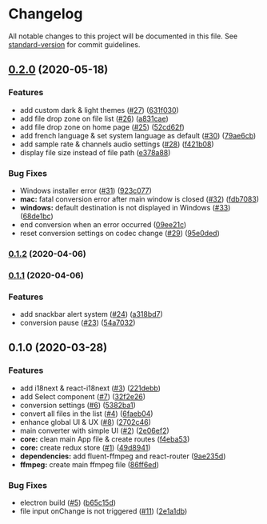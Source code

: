 # Changelog

All notable changes to this project will be documented in this file. See [standard-version](https://github.com/conventional-changelog/standard-version) for commit guidelines.

## [0.2.0](https://github.com/murgatt/material-converter/compare/v0.1.2...v0.2.0) (2020-05-18)


### Features

* add custom dark & light themes ([#27](https://github.com/murgatt/material-converter/issues/27)) ([631f030](https://github.com/murgatt/material-converter/commit/631f03017a201bb1e4bfa5a56a6ac823f5e96b1a))
* add file drop zone on file list ([#26](https://github.com/murgatt/material-converter/issues/26)) ([a831cae](https://github.com/murgatt/material-converter/commit/a831caed6b27eab2eafc806ac10d7d85a180a1c9))
* add file drop zone on home page ([#25](https://github.com/murgatt/material-converter/issues/25)) ([52cd62f](https://github.com/murgatt/material-converter/commit/52cd62f17923c111329f99a7cff9715e48f693f6))
* add french language & set system language as default ([#30](https://github.com/murgatt/material-converter/issues/30)) ([79ae6cb](https://github.com/murgatt/material-converter/commit/79ae6cb7ffc0c1cc6a15c28f71635e89768c45f5))
* add sample rate & channels audio settings ([#28](https://github.com/murgatt/material-converter/issues/28)) ([f421b08](https://github.com/murgatt/material-converter/commit/f421b08021f8bc0fd3b19639167e62ec055f1bcf))
* display file size instead of file path ([e378a88](https://github.com/murgatt/material-converter/commit/e378a884ef08380cf9eee9d6e0fb01efddcb654c))


### Bug Fixes

* Windows installer error ([#31](https://github.com/murgatt/material-converter/issues/31)) ([923c077](https://github.com/murgatt/material-converter/commit/923c077f523295dc48c4cd7db53e9320b0b8f127))
* **mac:** fatal conversion error after main window is closed ([#32](https://github.com/murgatt/material-converter/issues/32)) ([fdb7083](https://github.com/murgatt/material-converter/commit/fdb70837192ad07e7099ac55120b21811564ef49))
* **windows:** default destination is not displayed in Windows ([#33](https://github.com/murgatt/material-converter/issues/33)) ([68de1bc](https://github.com/murgatt/material-converter/commit/68de1bc3779849130cad46b28f41f1d9cda86c8f))
* end conversion when an error occurred ([09ee21c](https://github.com/murgatt/material-converter/commit/09ee21c90f532084ac2b7d1a58b346182833494a))
* reset conversion settings on codec change ([#29](https://github.com/murgatt/material-converter/issues/29)) ([95e0ded](https://github.com/murgatt/material-converter/commit/95e0dedf1e77a79a7345bc5e74c0ceb39fa37910))

### [0.1.2](https://github.com/murgatt/material-converter/compare/v0.1.1...v0.1.2) (2020-04-06)

### [0.1.1](https://github.com/murgatt/material-converter/compare/v0.1.0...v0.1.1) (2020-04-06)


### Features

* add snackbar alert system ([#24](https://github.com/murgatt/material-converter/issues/24)) ([a318bd7](https://github.com/murgatt/material-converter/commit/a318bd75614fd323d2625a516727de17c17724f3))
* conversion pause ([#23](https://github.com/murgatt/material-converter/issues/23)) ([54a7032](https://github.com/murgatt/material-converter/commit/54a7032497c0b4af3e4a5fa67d02d46769d51e10))

## 0.1.0 (2020-03-28)


### Features

* add i18next & react-i18next ([#3](https://github.com/murgatt/material-converter/issues/3)) ([221debb](https://github.com/murgatt/material-converter/commit/221debb55d7f75a8ab810b2c80b1d4d63548af63))
* add Select component ([#7](https://github.com/murgatt/material-converter/issues/7)) ([32f2e26](https://github.com/murgatt/material-converter/commit/32f2e261a512e05c621dc0ccf1a71125d44f5c2e))
* conversion settings ([#6](https://github.com/murgatt/material-converter/issues/6)) ([5382ba1](https://github.com/murgatt/material-converter/commit/5382ba10227ce98b215efeaa21de2920e5b68f4f))
* convert all files in the list ([#4](https://github.com/murgatt/material-converter/issues/4)) ([6faeb04](https://github.com/murgatt/material-converter/commit/6faeb04181914a614cc8e71b771429d71997b00c))
* enhance global UI & UX ([#8](https://github.com/murgatt/material-converter/issues/8)) ([2702c46](https://github.com/murgatt/material-converter/commit/2702c46243dd8cc0d09606324a6c27160a3f0246))
* main converter with simple UI ([#2](https://github.com/murgatt/material-converter/issues/2)) ([2e06ef2](https://github.com/murgatt/material-converter/commit/2e06ef29026942964682ff6f8481b1b57cd6f090))
* **core:** clean main App file & create routes ([f4eba53](https://github.com/murgatt/material-converter/commit/f4eba538dc47b19c9adf69954bbc4c84ff1c3c91))
* **core:** create redux store ([#1](https://github.com/murgatt/material-converter/issues/1)) ([49d8941](https://github.com/murgatt/material-converter/commit/49d89419e143a5dac7564b90b5e2e6640df06fa8))
* **dependencies:** add fluent-ffmpeg and react-router ([9ae235d](https://github.com/murgatt/material-converter/commit/9ae235d84444fe98031ee035da7b14a20e7ba251))
* **ffmpeg:** create main ffmpeg file ([86ff6ed](https://github.com/murgatt/material-converter/commit/86ff6ed19fb4f554461e006569044831aaf613c7))


### Bug Fixes

* electron build ([#5](https://github.com/murgatt/material-converter/issues/5)) ([b65c15d](https://github.com/murgatt/material-converter/commit/b65c15d4d69ff86221c56c4643ed997c003459e0))
* file input onChange is not triggered ([#11](https://github.com/murgatt/material-converter/issues/11)) ([2e1a1db](https://github.com/murgatt/material-converter/commit/2e1a1db98b2cfa4e37ceb9379e79aa82ab07365b))
